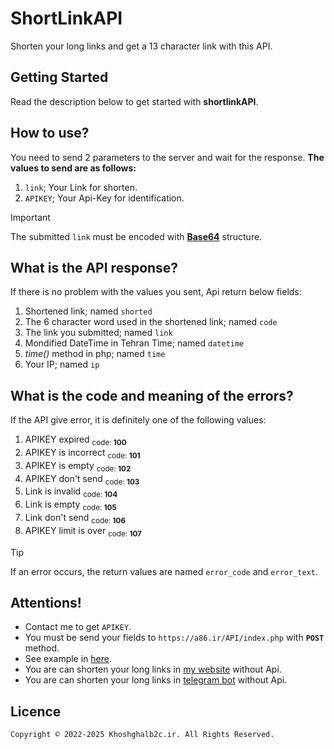 # ShortLinkAPI
Shorten your long links and get a 13 character link with this API.

## Getting Started
Read the description below to get started with **shortlinkAPI**.

## How to use?
You need to send 2 parameters to the server and wait for the response.
**The values to send are as follows:**
1. `link`; Your Link for shorten.
2. `APIKEY`; Your Api-Key for identification.
> [!IMPORTANT]
> The submitted `link` must be encoded with <ins>**Base64**</ins> structure.

## What is the API response?
If there is no problem with the values you sent, Api return below fields:
1. Shortened link; named `shorted`
2. The 6 character word used in the shortened link; named `code`
3. The link you submitted; named `link`
4. Mondified DateTime in Tehran Time; named `datetime`
5. _time()_ method in php; named `time`
6. Your IP; named `ip`

## What is the code and meaning of the errors?
If the API give error, it is definitely one of the following values:
1. APIKEY expired <sub>code: **100**</sub>
2. APIKEY is incorrect <sub>code: **101**</sub>
3. APIKEY is empty <sub>code: **102**</sub>
4. APIKEY don't send <sub>code: **103**</sub>
5. Link is invalid <sub>code: **104**</sub>
6. Link is empty <sub>code: **105**</sub>
7. Link don't send <sub>code: **106**</sub>
8. APIKEY limit is over <sub>code: **107**</sub>
> [!TIP]
> If an error occurs, the return values ​​are named `error_code` and `error_text`.

## Attentions!
- Contact me to get `APIKEY`.
- You must be send your fields to `https://a86.ir/API/index.php` with **`POST`** method.
- See example in [here](example.html).
- You are can shorten your long links in [my website](https://khoshghalb2c.ir/shortlink) without Api.
- You are can shorten your long links in [telegram bot](https://t.me/a86irbot) without Api.

## Licence
```
Copyright © 2022-2025 Khoshghalb2c.ir. All Rights Reserved.
```
